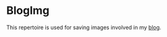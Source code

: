 # BlogImg
This repertoire is used for saving images involved in my [blog](http://eddieljx.github.io/).
